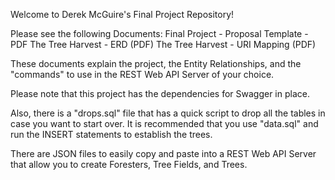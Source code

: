 Welcome to Derek McGuire's Final Project Repository!

Please see the following Documents:
Final Project - Proposal Template - PDF
The Tree Harvest - ERD (PDF)
The Tree Harvest - URI Mapping (PDF)

These documents explain the project, the Entity Relationships, and the "commands" to use in the REST Web API Server of your choice.

Please note that this project has the dependencies for Swagger in place.

Also, there is a "drops.sql" file that has a quick script to drop all the tables in case you want to start over. It is recommended that you use "data.sql" and run the INSERT statements to establish the trees.

There are JSON files to easily copy and paste into a REST Web API Server that allow you to create Foresters, Tree Fields, and Trees.